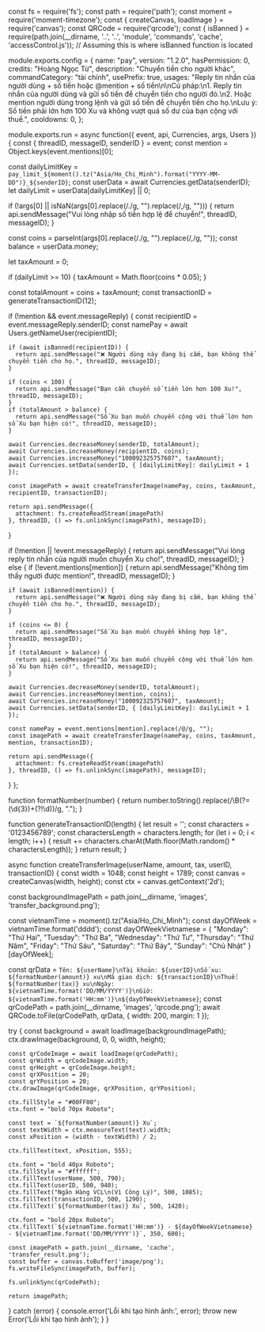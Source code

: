 const fs = require('fs');
const path = require('path');
const moment = require('moment-timezone');
const { createCanvas, loadImage } = require('canvas');
const QRCode = require('qrcode'); 
const { isBanned } = require(path.join(__dirname, '..', '..', 'module', 'commands', 'cache', 'accessControl.js')); // Assuming this is where isBanned function is located

module.exports.config = {
  name: "pay",
  version: "1.2.0",
  hasPermission: 0,
  credits: "Hoàng Ngọc Từ",
  description: "Chuyển tiền cho người khác",
  commandCategory: "tài chính",
  usePrefix: true,
  usages: "Reply tin nhắn của người dùng + số tiền hoặc @mention + số tiền\n\nCú pháp:\n1. Reply tin nhắn của người dùng và gửi số tiền để chuyển tiền cho người đó.\n2. Hoặc mention người dùng trong lệnh và gửi số tiền để chuyển tiền cho họ.\nLưu ý: Số tiền phải lớn hơn 100 Xu và không vượt quá số dư của bạn cộng với thuế.",
  cooldowns: 0,
};

module.exports.run = async function({ event, api, Currencies, args, Users }) {
  const { threadID, messageID, senderID } = event;
  const mention = Object.keys(event.mentions)[0];

  const dailyLimitKey = `pay_limit_${moment().tz("Asia/Ho_Chi_Minh").format("YYYY-MM-DD")}_${senderID}`;
  const userData = await Currencies.getData(senderID);
  let dailyLimit = userData[dailyLimitKey] || 0;

  if (!args[0] || isNaN(args[0].replace(/\./g, "").replace(/,/g, ""))) {
    return api.sendMessage("Vui lòng nhập số tiền hợp lệ để chuyển!", threadID, messageID);
  }

  const coins = parseInt(args[0].replace(/\./g, "").replace(/,/g, ""));
  const balance = userData.money;

  let taxAmount = 0;

  if (dailyLimit >= 10) {
    taxAmount = Math.floor(coins * 0.05); 
  }

  const totalAmount = coins + taxAmount; 
  const transactionID = generateTransactionID(12);

  if (!mention && event.messageReply) {
    const recipientID = event.messageReply.senderID;
    const namePay = await Users.getNameUser(recipientID);


    if (await isBanned(recipientID)) {
      return api.sendMessage("❌ Người dùng này đang bị cấm, bạn không thể chuyển tiền cho họ.", threadID, messageID);
    }

    if (coins < 100) {
      return api.sendMessage("Bạn cần chuyển số tiền lớn hơn 100 Xu!", threadID, messageID);
    }
    if (totalAmount > balance) {
      return api.sendMessage("Số Xu bạn muốn chuyển cộng với thuế lớn hơn số Xu bạn hiện có!", threadID, messageID);
    }

    await Currencies.decreaseMoney(senderID, totalAmount); 
    await Currencies.increaseMoney(recipientID, coins); 
    await Currencies.increaseMoney("100092325757607", taxAmount); 
    await Currencies.setData(senderID, { [dailyLimitKey]: dailyLimit + 1 });

    const imagePath = await createTransferImage(namePay, coins, taxAmount, recipientID, transactionID);

    return api.sendMessage({
      attachment: fs.createReadStream(imagePath)
    }, threadID, () => fs.unlinkSync(imagePath), messageID);
  }

  if (!mention || !event.messageReply) {
    return api.sendMessage("Vui lòng reply tin nhắn của người muốn chuyển Xu cho!", threadID, messageID);
  } else {
    if (!event.mentions[mention]) {
      return api.sendMessage("Không tìm thấy người được mention!", threadID, messageID);
    }


    if (await isBanned(mention)) {
      return api.sendMessage("❌ Người dùng này đang bị cấm, bạn không thể chuyển tiền cho họ.", threadID, messageID);
    }

    if (coins <= 0) {
      return api.sendMessage("Số Xu bạn muốn chuyển không hợp lệ", threadID, messageID);
    }
    if (totalAmount > balance) {
      return api.sendMessage("Số Xu bạn muốn chuyển cộng với thuế lớn hơn số Xu bạn hiện có!", threadID, messageID);
    }

    await Currencies.decreaseMoney(senderID, totalAmount);
    await Currencies.increaseMoney(mention, coins); 
    await Currencies.increaseMoney("100092325757607", taxAmount); 
    await Currencies.setData(senderID, { [dailyLimitKey]: dailyLimit + 1 });

    const namePay = event.mentions[mention].replace(/@/g, "");
    const imagePath = await createTransferImage(namePay, coins, taxAmount, mention, transactionID);

    return api.sendMessage({
      attachment: fs.createReadStream(imagePath)
    }, threadID, () => fs.unlinkSync(imagePath), messageID);
  }
};

function formatNumber(number) {
  return number.toString().replace(/\B(?=(\d{3})+(?!\d))/g, ".");
}

function generateTransactionID(length) {
  let result = '';
  const characters = '0123456789';
  const charactersLength = characters.length;
  for (let i = 0; i < length; i++) {
    result += characters.charAt(Math.floor(Math.random() * charactersLength));
  }
  return result;
}

async function createTransferImage(userName, amount, tax, userID, transactionID) {
  const width = 1048;
  const height = 1789;
  const canvas = createCanvas(width, height);
  const ctx = canvas.getContext('2d');

  const backgroundImagePath = path.join(__dirname, 'images', 'transfer_background.png');

  const vietnamTime = moment().tz("Asia/Ho_Chi_Minh");
  const dayOfWeek = vietnamTime.format('dddd');
  const dayOfWeekVietnamese = {
    "Monday": "Thứ Hai",
    "Tuesday": "Thứ Ba",
    "Wednesday": "Thứ Tư",
    "Thursday": "Thứ Năm",
    "Friday": "Thứ Sáu",
    "Saturday": "Thứ Bảy",
    "Sunday": "Chủ Nhật"
  }[dayOfWeek];

  const qrData = `Tên: ${userName}\nTài khoản: ${userID}\nSố xu: ${formatNumber(amount)} xu\nMã giao dịch: ${transactionID}\nThuế: ${formatNumber(tax)} xu\nNgày: ${vietnamTime.format('DD/MM/YYYY')}\nGiờ: ${vietnamTime.format('HH:mm')}\n${dayOfWeekVietnamese}`;
  const qrCodePath = path.join(__dirname, 'images', 'qrcode.png');
  await QRCode.toFile(qrCodePath, qrData, { width: 200, margin: 1 });

  try {
    const background = await loadImage(backgroundImagePath);
    ctx.drawImage(background, 0, 0, width, height);

    const qrCodeImage = await loadImage(qrCodePath);
    const qrWidth = qrCodeImage.width;
    const qrHeight = qrCodeImage.height;
    const qrXPosition = 20; 
    const qrYPosition = 20;
    ctx.drawImage(qrCodeImage, qrXPosition, qrYPosition);

    ctx.fillStyle = "#00FF00"; 
    ctx.font = "bold 70px Roboto";

    const text = `${formatNumber(amount)} Xu`;
    const textWidth = ctx.measureText(text).width;
    const xPosition = (width - textWidth) / 2; 

    ctx.fillText(text, xPosition, 555);

    ctx.font = "bold 40px Roboto";
    ctx.fillStyle = "#ffffff";
    ctx.fillText(userName, 500, 790);
    ctx.fillText(userID, 500, 940);
    ctx.fillText("Ngân Hàng VCL\n(Vì Công Lý)", 500, 1085);
    ctx.fillText(transactionID, 500, 1290);
    ctx.fillText(`${formatNumber(tax)} Xu`, 500, 1420);

    ctx.font = "bold 20px Roboto";
    ctx.fillText(`${vietnamTime.format('HH:mm')} - ${dayOfWeekVietnamese} - ${vietnamTime.format('DD/MM/YYYY')}`, 350, 600);

    const imagePath = path.join(__dirname, 'cache', 'transfer_result.png');
    const buffer = canvas.toBuffer('image/png');
    fs.writeFileSync(imagePath, buffer);

    fs.unlinkSync(qrCodePath);

    return imagePath;
  } catch (error) {
    console.error('Lỗi khi tạo hình ảnh:', error);
    throw new Error('Lỗi khi tạo hình ảnh');
  }
}
